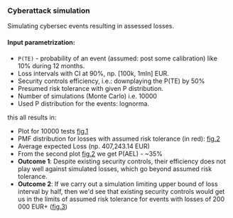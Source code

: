 ### Cyberattack simulation

Simulating cybersec events resulting in assessed losses.

#### Input parametrization:

* `P(TE)` - probability of an event (assumed: post some calibration) like 10% during 12 months.
* Loss intervals with CI at 90%, np. [100k, 1mln] EUR.
* Security controls efficiency, i.e.: downplaying the P(TE) by 50%
* Presumed risk tolerance with given P distribution.
* Number of simulations (Monte Carlo) i.e. 10000
* Used P distribution for the events: lognorma.

this all results in:

* Plot for 10000 tests
  [fig.1](https://github.com/dominikmi/python-exercises/blob/main/distros/fig1.png)
* PMF distribution for losses with assumed risk tolerance (in red): 
  [fig.2](https://github.com/dominikmi/python-exercises/blob/main/distros/fig2.png)
* Average expected Loss (np. 407,243.14 EUR)
* From the second plot [fig.2](https://github.com/dominikmi/python-exercises/blob/main/distros/fig2.png) we get P(AEL) - ~35%
* **Outcome 1**: Despite existing security controls, their efficiency does not play well against simulated losses, which go beyond assumed risk tolerance.
* **Outcome 2**: If we carry out a simulation limiting upper bound of loss interval by half, then we'd see that existing security controls would get us in the limits of assumed risk tolerance for events with losses of 200 000 EUR+ ([fig.3](https://github.com/dominikmi/python-exercises/blob/main/distros/fig3.png))

